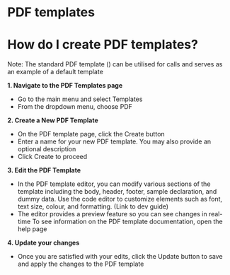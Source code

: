 # PDF templates

# How do I create PDF templates?

Note: The standard PDF template () can be utilised for calls and serves as an example of a default template

**1. Navigate to the PDF Templates page**

* Go to the main menu and select Templates
* From the dropdown menu, choose PDF

**2. Create a New PDF Template**

* On the PDF template page, click the Create button
* Enter a name for your new PDF template. You may also provide an optional description
* Click Create to proceed

**3. Edit the PDF Template**

* In the PDF template editor, you can modify various sections of the template including the body, header, footer, sample declaration, and dummy data. Use the code editor to customize elements such as font, text size, colour, and formatting. (Link to dev guide) 
* The editor provides a preview feature so you can see changes in real-time
To see information on the PDF template documentation, open the help page

**4. Update your changes**

* Once you are satisfied with your edits, click the Update button to save and apply the changes to the PDF template
